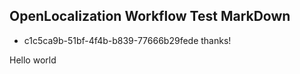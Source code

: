 ## OpenLocalization Workflow Test MarkDown
* c1c5ca9b-51bf-4f4b-b839-77666b29fede 
thanks!

Hello world